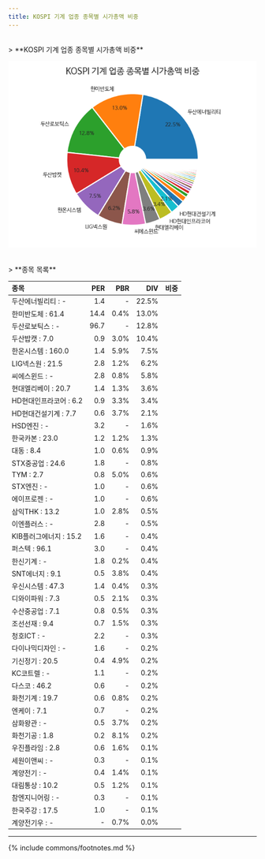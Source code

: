 ```yaml
---
title: KOSPI 기계 업종 종목별 시가총액 비중
---
```

<br>
> **KOSPI 기계 업종 종목별 시가총액 비중<a id="pie"></a>**

![KOSPI 기계 업종 종목별 시가총액 비중](images/kospi_업종_기계_종목.png)

<br>
> **종목 목록<a id="list"></a>**

| **종목** | **PER** | **PBR** | **DIV** | **비중** |
| :------- | ------: | ------: | ------: | -------: |
| 두산에너빌리티 : - | 1.4 | - | 22.5% |
| 한미반도체 : 61.4 | 14.4 | 0.4% | 13.0% |
| 두산로보틱스 : - | 96.7 | - | 12.8% |
| 두산밥캣 : 7.0 | 0.9 | 3.0% | 10.4% |
| 한온시스템 : 160.0 | 1.4 | 5.9% | 7.5% |
| LIG넥스원 : 21.5 | 2.8 | 1.2% | 6.2% |
| 씨에스윈드 : - | 2.8 | 0.8% | 5.8% |
| 현대엘리베이 : 20.7 | 1.4 | 1.3% | 3.6% |
| HD현대인프라코어 : 6.2 | 0.9 | 3.3% | 3.4% |
| HD현대건설기계 : 7.7 | 0.6 | 3.7% | 2.1% |
| HSD엔진 : - | 3.2 | - | 1.6% |
| 한국카본 : 23.0 | 1.2 | 1.2% | 1.3% |
| 대동 : 8.4 | 1.0 | 0.6% | 0.9% |
| STX중공업 : 24.6 | 1.8 | - | 0.8% |
| TYM : 2.7 | 0.8 | 5.0% | 0.6% |
| STX엔진 : - | 1.0 | - | 0.6% |
| 에이프로젠 : - | 1.0 | - | 0.6% |
| 삼익THK : 13.2 | 1.0 | 2.8% | 0.5% |
| 이엔플러스 : - | 2.8 | - | 0.5% |
| KIB플러그에너지 : 15.2 | 1.6 | - | 0.4% |
| 퍼스텍 : 96.1 | 3.0 | - | 0.4% |
| 한신기계 : - | 1.8 | 0.2% | 0.4% |
| SNT에너지 : 9.1 | 0.5 | 3.8% | 0.4% |
| 우신시스템 : 47.3 | 1.4 | 0.4% | 0.3% |
| 디와이파워 : 7.3 | 0.5 | 2.1% | 0.3% |
| 수산중공업 : 7.1 | 0.8 | 0.5% | 0.3% |
| 조선선재 : 9.4 | 0.7 | 1.5% | 0.3% |
| 청호ICT : - | 2.2 | - | 0.3% |
| 다이나믹디자인 : - | 1.6 | - | 0.2% |
| 기신정기 : 20.5 | 0.4 | 4.9% | 0.2% |
| KC코트렐 : - | 1.1 | - | 0.2% |
| 다스코 : 46.2 | 0.6 | - | 0.2% |
| 화천기계 : 19.7 | 0.6 | 0.8% | 0.2% |
| 엔케이 : 7.1 | 0.7 | - | 0.2% |
| 삼화왕관 : - | 0.5 | 3.7% | 0.2% |
| 화천기공 : 1.8 | 0.2 | 8.1% | 0.2% |
| 우진플라임 : 2.8 | 0.6 | 1.6% | 0.1% |
| 세원이앤씨 : - | 0.3 | - | 0.1% |
| 계양전기 : - | 0.4 | 1.4% | 0.1% |
| 대림통상 : 10.2 | 0.5 | 1.2% | 0.1% |
| 참엔지니어링 : - | 0.3 | - | 0.1% |
| 한국주강 : 17.5 | 1.0 | - | 0.1% |
| 계양전기우 : - | - | 0.7% | 0.0% |

---
{% include commons/footnotes.md %}
